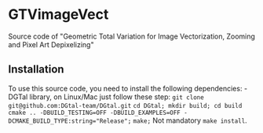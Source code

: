 # GTVimageVect
Source code of "Geometric Total Variation for Image Vectorization, Zooming and Pixel Art Depixelizing"



## Installation


   To use this source code, you need to install the following dependencies:
      - DGTal library, on Linux/Mac just follow these step:
        `git clone git@github.com:DGtal-team/DGtal.git`
        `cd DGtal; mkdir build; cd build`
        `cmake .. -DBUILD_TESTING=OFF -DBUILD_EXAMPLES=OFF -DCMAKE_BUILD_TYPE:string="Release";`
        `make;`
        Not mandatory `make install`.